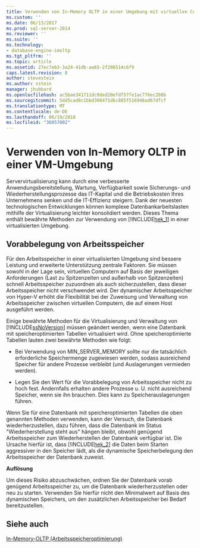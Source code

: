 ```yaml
---
title: Verwenden von In-Memory OLTP in einer Umgebung mit virtuellen Computern | Microsoft Docs
ms.custom: ''
ms.date: 06/13/2017
ms.prod: sql-server-2014
ms.reviewer: ''
ms.suite: ''
ms.technology:
- database-engine-imoltp
ms.tgt_pltfrm: ''
ms.topic: article
ms.assetid: 27ec7eb3-3a24-41db-aa65-2f206514c6f9
caps.latest.revision: 8
author: stevestein
ms.author: sstein
manager: jhubbard
ms.openlocfilehash: ac5bae341711dc0ded20efdf57fe1ac776ec208b
ms.sourcegitcommit: 5dd5cad0c1bbd308471d6c885f516948ad67dfcf
ms.translationtype: MT
ms.contentlocale: de-DE
ms.lasthandoff: 06/19/2018
ms.locfileid: "36057002"
---
```

# <a name="using-in-memory-oltp-in-a-vm-environment"></a>Verwenden von In-Memory OLTP in einer VM-Umgebung
  Servervirtualisierung kann durch eine verbesserte Anwendungsbereitstellung, Wartung, Verfügbarkeit sowie Sicherungs- und Wiederherstellungsprozesse das IT-Kapital und die Betriebskosten Ihres Unternehmens senken und die IT-Effizienz steigern. Dank der neuesten technologischen Entwicklungen können komplexe Datenbankarbeitslasten mithilfe der Virtualisierung leichter konsolidiert werden. Dieses Thema enthält bewährte Methoden zur Verwendung von [!INCLUDE[hek_1](../includes/hek-1-md.md)] in einer virtualisierten Umgebung.  
  
##  <a name="bkmk_memoryPreAllocation"></a> Vorabbelegung von Arbeitsspeicher  
 Für den Arbeitsspeicher in einer virtualisierten Umgebung sind bessere Leistung und erweiterte Unterstützung zentrale Faktoren. Sie müssen sowohl in der Lage sein, virtuellen Computern auf Basis der jeweiligen Anforderungen (Last zu Spitzenzeiten und außerhalb von Spitzenzeiten) schnell Arbeitsspeicher zuzuordnen als auch sicherzustellen, dass dieser Arbeitsspeicher nicht verschwendet wird. Der dynamischer Arbeitsspeicher von Hyper-V erhöht die Flexibilität bei der Zuweisung und Verwaltung von Arbeitsspeicher zwischen virtuellen Computern, die auf einem Host ausgeführt werden.  
  
 Einige bewährte Methoden für die Virtualisierung und Verwaltung von [!INCLUDE[ssNoVersion](../includes/ssnoversion-md.md)] müssen geändert werden, wenn eine Datenbank mit speicheroptimierten Tabellen virtualisiert wird. Ohne speicheroptimierte Tabellen lauten zwei bewährte Methoden wie folgt:  
  
-   Bei Verwendung von MIN_SERVER_MEMORY sollte nur die tatsächlich erforderliche Speichermenge zugewiesen werden, sodass ausreichend Speicher für andere Prozesse verbleibt (und Auslagerungen vermieden werden).  
  
-   Legen Sie den Wert für die Vorabbelegung von Arbeitsspeicher nicht zu hoch fest. Andernfalls erhalten andere Prozesse u. U. nicht ausreichend Speicher, wenn sie ihn brauchen. Dies kann zu Speicherauslagerungen führen.  
  
 Wenn Sie für eine Datenbank mit speicheroptimierten Tabellen die oben genannten Methoden verwenden, kann der Versuch, die Datenbank wiederherzustellen, dazu führen, dass die Datenbank im Status "Wiederherstellung steht aus" hängen bleibt, obwohl genügend Arbeitsspeicher zum Wiederherstellen der Datenbank verfügbar ist. Die Ursache hierfür ist, dass [!INCLUDE[hek_2](../includes/hek-2-md.md)] die Daten beim Starten aggressiver in den Speicher lädt, als die dynamische Speicherbelegung den Arbeitsspeicher der Datenbank zuweist.  
  
 **Auflösung**  
  
 Um dieses Risiko abzuschwächen, ordnen Sie der Datenbank vorab genügend Arbeitsspeicher zu, um die Datenbank wiederherzustellen oder neu zu starten. Verwenden Sie hierfür nicht den Minimalwert auf Basis des dynamischen Speichers, um den zusätzlichen Arbeitsspeicher bei Bedarf bereitzustellen.  
  
## <a name="see-also"></a>Siehe auch  
 [In-Memory-OLTP &#40;Arbeitsspeicheroptimierung&#41;](../relational-databases/in-memory-oltp/in-memory-oltp-in-memory-optimization.md)  
  
  